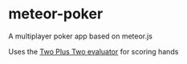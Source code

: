 meteor-poker
============

A multiplayer poker app based on meteor.js

Uses the [Two Plus Two evaluator][1] for scoring hands


[1]: (http://www.codingthewheel.com/archives/poker-hand-evaluator-roundup#2p2)
